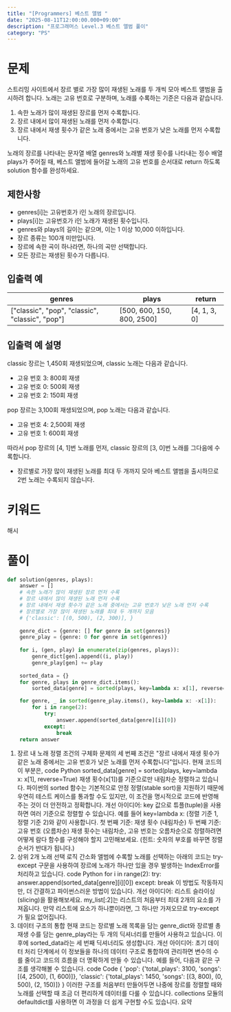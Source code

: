 ```yaml
---
title: "[Programmers] 베스트 앨범 "
date: "2025-08-11T12:00:00.000+09:00"
description: "프로그래머스 Level.3 베스트 앨범 풀이"
category: "PS"
---
```

# 문제
스트리밍 사이트에서 장르 별로 가장 많이 재생된 노래를 두 개씩 모아 베스트 앨범을 출시하려 합니다. 노래는 고유 번호로 구분하며, 노래를 수록하는 기준은 다음과 같습니다.

1. 속한 노래가 많이 재생된 장르를 먼저 수록합니다.
2. 장르 내에서 많이 재생된 노래를 먼저 수록합니다.
3. 장르 내에서 재생 횟수가 같은 노래 중에서는 고유 번호가 낮은 노래를 먼저 수록합니다.

노래의 장르를 나타내는 문자열 배열 genres와 노래별 재생 횟수를 나타내는 정수 배열 plays가 주어질 때, 베스트 앨범에 들어갈 노래의 고유 번호를 순서대로 return 하도록 solution 함수를 완성하세요.

## 제한사항
- genres[i]는 고유번호가 i인 노래의 장르입니다.
- plays[i]는 고유번호가 i인 노래가 재생된 횟수입니다.
- genres와 plays의 길이는 같으며, 이는 1 이상 10,000 이하입니다.
- 장르 종류는 100개 미만입니다.
- 장르에 속한 곡이 하나라면, 하나의 곡만 선택합니다.
- 모든 장르는 재생된 횟수가 다릅니다.

## 입출력 예
|genres|plays|return|
|---|---|---|
["classic", "pop", "classic", "classic", "pop"]|[500, 600, 150, 800, 2500]|[4, 1, 3, 0]|

## 입출력 예 설명
classic 장르는 1,450회 재생되었으며, classic 노래는 다음과 같습니다.

- 고유 번호 3: 800회 재생
- 고유 번호 0: 500회 재생
- 고유 번호 2: 150회 재생

pop 장르는 3,100회 재생되었으며, pop 노래는 다음과 같습니다.

- 고유 번호 4: 2,500회 재생
- 고유 번호 1: 600회 재생

따라서 pop 장르의 [4, 1]번 노래를 먼저, classic 장르의 [3, 0]번 노래를 그다음에 수록합니다.

- 장르별로 가장 많이 재생된 노래를 최대 두 개까지 모아 베스트 앨범을 출시하므로 2번 노래는 수록되지 않습니다.

# 키워드
해시

# 풀이

```python
def solution(genres, plays):
    answer = []
    # 속한 노래가 많이 재생된 장르 먼저 수록
    # 장르 내에서 많이 재생된 노래 먼저 수록
    # 장르 내에서 재생 횟수가 같은 노래 중에서는 고유 번호가 낮은 노래 먼저 수록
    # 장르별로 가장 많이 재생된 노래를 최대 두 개까지 모음
    # {'classic': [(0, 500), (2, 300)], }
    
    genre_dict = {genre: [] for genre in set(genres)}
    genre_play = {genre: 0 for genre in set(genres)}
    
    for i, (gen, play) in enumerate(zip(genres, plays)):
        genre_dict[gen].append((i, play))
        genre_play[gen] += play
    
    sorted_data = {}
    for genre, plays in genre_dict.items():
        sorted_data[genre] = sorted(plays, key=lambda x: x[1], reverse=True)

    for genre, _ in sorted(genre_play.items(), key=lambda x: -x[1]):
        for i in range(2):
            try:
                answer.append(sorted_data[genre][i][0])
            except:
                break
    return answer
```

1. 장르 내 노래 정렬 조건의 구체화
문제의 세 번째 조건은 "장르 내에서 재생 횟수가 같은 노래 중에서는 고유 번호가 낮은 노래를 먼저 수록합니다"입니다.
현재 코드의 이 부분은,
code
Python
sorted_data[genre] = sorted(plays, key=lambda x: x[1], reverse=True)
재생 횟수(x[1])를 기준으로만 내림차순 정렬하고 있습니다. 파이썬의 sorted 함수는 기본적으로 안정 정렬(stable sort)을 지원하기 때문에 우연히 테스트 케이스를 통과할 수도 있지만, 이 조건을 명시적으로 코드에 반영해주는 것이 더 안전하고 정확합니다.
개선 아이디어:
key 값으로 튜플(tuple)을 사용하면 여러 기준으로 정렬할 수 있습니다. 예를 들어 key=lambda x: (정렬 기준 1, 정렬 기준 2)와 같이 사용합니다.
첫 번째 기준: 재생 횟수 (내림차순)
두 번째 기준: 고유 번호 (오름차순)
재생 횟수는 내림차순, 고유 번호는 오름차순으로 정렬하려면 어떻게 람다 함수를 구성해야 할지 고민해보세요. (힌트: 숫자의 부호를 바꾸면 정렬 순서가 반대가 됩니다.)
2. 상위 2개 노래 선택 로직 간소화
앨범에 수록할 노래를 선택하는 아래의 코드는 try-except 구문을 사용하여 장르에 노래가 하나만 있을 경우 발생하는 IndexError를 처리하고 있습니다.
code
Python
for i in range(2):
    try:
        answer.append(sorted_data[genre][i][0])
    except:
        break
이 방법도 작동하지만, 더 간결하고 파이썬스러운 방법이 있습니다.
개선 아이디어:
리스트 슬라이싱(slicing)을 활용해보세요. my_list[:2]는 리스트의 처음부터 최대 2개의 요소를 가져옵니다. 만약 리스트에 요소가 하나뿐이라면, 그 하나만 가져오므로 try-except가 필요 없어집니다.
3. 데이터 구조의 통합
현재 코드는 장르별 노래 목록을 담는 genre_dict와 장르별 총 재생 수를 담는 genre_play라는 두 개의 딕셔너리를 만들어 사용하고 있습니다. 이후에 sorted_data라는 세 번째 딕셔너리도 생성합니다.
개선 아이디어:
초기 데이터 처리 단계에서 이 정보들을 하나의 데이터 구조로 통합하여 관리하면 변수의 수를 줄이고 코드의 흐름을 더 명확하게 만들 수 있습니다. 예를 들어, 다음과 같은 구조를 생각해볼 수 있습니다.
code
Code
{
    'pop': {'total_plays': 3100, 'songs': [(4, 2500), (1, 600)]},
    'classic': {'total_plays': 1450, 'songs': [(3, 800), (0, 500), (2, 150)]}
}
이러한 구조를 처음부터 만들어두면 나중에 장르를 정렬할 때와 노래를 선택할 때 조금 더 편리하게 데이터를 다룰 수 있습니다. collections 모듈의 defaultdict를 사용하면 이 과정을 더 쉽게 구현할 수도 있습니다.
요약